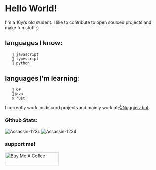 # Hello World!

I'm a 16yrs old student. I like to contribute to open sourced projects and make fun stuff :)

## languages I know:
       🍎 javascript
       🍔 typescript
       🍟 python
## languages I'm learning: 
       🍦 C#
       🥓java
       ⚙ rust



I currently work on discord projects and mainly work at <a href = "https://github.com/Nuggies-bot"> @Nuggies-bot </a>



### Github Stats:

<img align="center" src="https://github-readme-stats.vercel.app/api?username=Assassin-1234&show_icons=true&layout-compact&theme=tokyonight&&hide_border=true&count_private=true&include_all_commits=true" alt="Assassin-1234" /> 
<img align="center" src="https://github-readme-streak-stats.herokuapp.com/?user=Assassin-1234&theme=dark" alt="Assassin-1234" /> 

### support me!
<a href="https://www.buymeacoffee.com/AssassiN1234" target="_blank"><img src="https://cdn.buymeacoffee.com/buttons/default-orange.png" alt="Buy Me A Coffee" height="41" width="174"></a>
